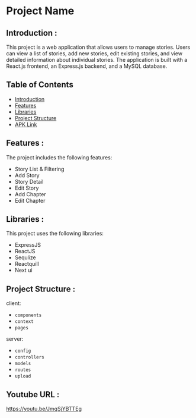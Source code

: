 # Project Name

## <a name="introduction"></a> Introduction :
This project is a web application that allows users to manage stories. Users can view a list of stories, add new stories, edit existing stories, and view detailed information about individual stories. The application is built with a React.js frontend, an Express.js backend, and a MySQL database.

## Table of Contents

- [Introduction](#introduction)
- [Features](#features)
- [Libraries](#libraries)
- [Project Structure](#project-structures)
- [APK Link](#apk-link)

## <a name="features"></a> Features :
The project includes the following features:
- Story List & Filtering
- Add Story
- Story Detail
- Edit Story
- Add Chapter
- Edit Chapter

## <a name="libraries"></a> Libraries :
This project uses the following libraries:
- ExpressJS
- ReactJS
- Sequlize
- Reactquill
- Next ui

## <a name="project-structures"></a> Project Structure :
client:
* `components`
* `context`
* `pages`

server:
* `config`
* `controllers`
* `models`
* `routes`
* `upload`

## <a name="apk-link"></a> Youtube URL :
https://youtu.be/JmqSjYBTTEg